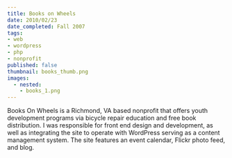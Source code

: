 ```yaml
---
title: Books on Wheels
date: 2010/02/23
date_completed: Fall 2007
tags:
- web
- wordpress
- php
- nonprofit
published: false
thumbnail: books_thumb.png
images:
  - nested:
    - books_1.png
---
```


Books On Wheels is a Richmond, VA based nonprofit that offers youth development programs via bicycle repair education and free book distribution. I was responsible for front end design and development, as well as integrating the site to operate with WordPress serving as a content management system. The site features an event calendar, Flickr photo feed, and blog.
